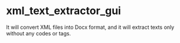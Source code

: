 # xml_text_extractor_gui
It will convert XML files into Docx format, and it will extract texts only without any codes or tags.
